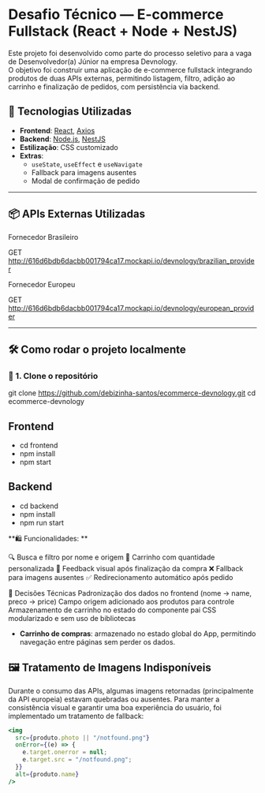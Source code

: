 # Desafio Técnico — E-commerce Fullstack (React + Node + NestJS)

Este projeto foi desenvolvido como parte do processo seletivo para a vaga de Desenvolvedor(a) Júnior na empresa Devnology.  
O objetivo foi construir uma aplicação de e-commerce fullstack integrando produtos de duas APIs externas, permitindo listagem, filtro, adição ao carrinho e finalização de pedidos, com persistência via backend.







## 🧪 Tecnologias Utilizadas

- **Frontend**: [React](https://reactjs.org/), [Axios](https://axios-http.com/)
- **Backend**: [Node.js](https://nodejs.org/), [NestJS](https://nestjs.com/)
- **Estilização**: CSS customizado
- **Extras**: 
  - `useState`, `useEffect` e `useNavigate`
  - Fallback para imagens ausentes
  - Modal de confirmação de pedido

---







## 📦 APIs Externas Utilizadas
Fornecedor Brasileiro

GET http://616d6bdb6dacbb001794ca17.mockapi.io/devnology/brazilian_provider

Fornecedor Europeu

GET http://616d6bdb6dacbb001794ca17.mockapi.io/devnology/european_provider


---







## 🛠️ Como rodar o projeto localmente

### 📁 1. Clone o repositório

git clone https://github.com/debizinha-santos/ecommerce-devnology.git
cd ecommerce-devnology

## Frontend
- cd frontend
- npm install
- npm start

## Backend
- cd backend
- npm install
- npm run start



**🛍️ Funcionalidades: **

🔍 Busca e filtro por nome e origem
🧺 Carrinho com quantidade personalizada
💬 Feedback visual após finalização da compra
❌ Fallback para imagens ausentes
✅ Redirecionamento automático após pedido



📌 Decisões Técnicas
Padronização dos dados no frontend (nome → name, preco → price)
Campo origem adicionado aos produtos para controle
Armazenamento de carrinho no estado do componente pai
CSS modularizado e sem uso de bibliotecas


- **Carrinho de compras**: armazenado no estado global do App, permitindo navegação entre páginas sem perder os dados.


## 🖼️ Tratamento de Imagens Indisponíveis


Durante o consumo das APIs, algumas imagens retornadas (principalmente da API europeia) estavam quebradas ou ausentes. Para manter a consistência visual e garantir uma boa experiência do usuário, foi implementado um tratamento de fallback:

```jsx
<img
  src={produto.photo || "/notfound.png"}
  onError={(e) => {
    e.target.onerror = null;
    e.target.src = "/notfound.png";
  }}
  alt={produto.name}
/>







